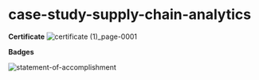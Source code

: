# case-study-supply-chain-analytics


**Certificate**
![certificate (1)_page-0001](https://github.com/shrutipitale/case-study-supply-chain-analytics/assets/80112581/d82a8953-21cd-4a15-bd24-c31547ea2a35)


**Badges**


![statement-of-accomplishment](https://github.com/shrutipitale/case-study-supply-chain-analytics/assets/80112581/7ec938e9-b4f7-4450-b5b5-69627a4bec3e)
